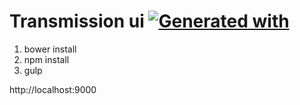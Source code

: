 # Transmission ui [![Generated with](https://img.shields.io/badge/generated%20with-bangular-blue.svg?style=flat-square)](https://github.com/42Zavattas/generator-bangular)

1. bower install
2. npm install
3. gulp

http://localhost:9000
